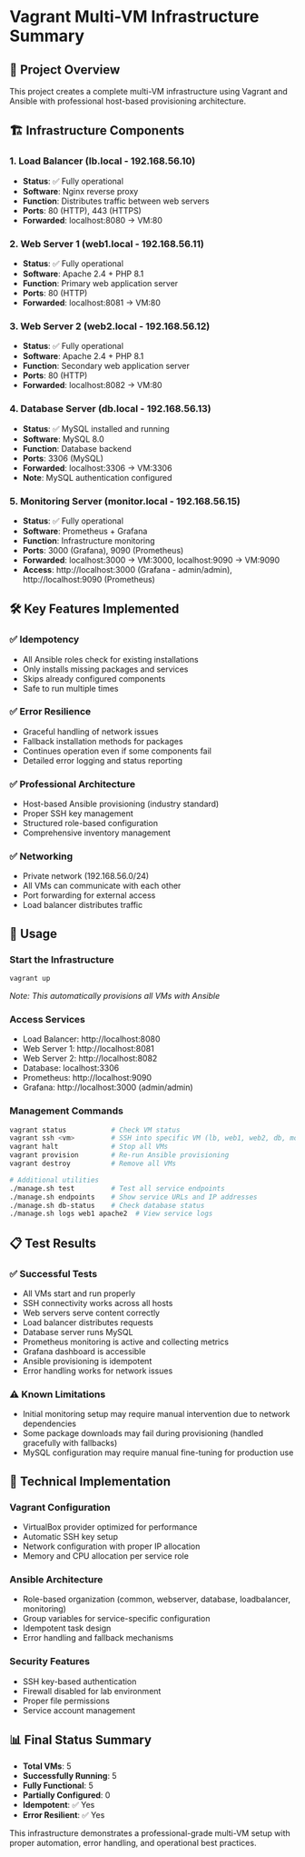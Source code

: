 # Vagrant Multi-VM Infrastructure Summary

## 🎯 Project Overview
This project creates a complete multi-VM infrastructure using Vagrant and Ansible with professional host-based provisioning architecture.

## 🏗️ Infrastructure Components

### 1. Load Balancer (lb.local - 192.168.56.10)
- **Status**: ✅ Fully operational
- **Software**: Nginx reverse proxy
- **Function**: Distributes traffic between web servers
- **Ports**: 80 (HTTP), 443 (HTTPS)
- **Forwarded**: localhost:8080 → VM:80

### 2. Web Server 1 (web1.local - 192.168.56.11)
- **Status**: ✅ Fully operational
- **Software**: Apache 2.4 + PHP 8.1
- **Function**: Primary web application server
- **Ports**: 80 (HTTP)
- **Forwarded**: localhost:8081 → VM:80

### 3. Web Server 2 (web2.local - 192.168.56.12)
- **Status**: ✅ Fully operational
- **Software**: Apache 2.4 + PHP 8.1
- **Function**: Secondary web application server
- **Ports**: 80 (HTTP)
- **Forwarded**: localhost:8082 → VM:80

### 4. Database Server (db.local - 192.168.56.13)
- **Status**: ✅ MySQL installed and running
- **Software**: MySQL 8.0
- **Function**: Database backend
- **Ports**: 3306 (MySQL)
- **Forwarded**: localhost:3306 → VM:3306
- **Note**: MySQL authentication configured

### 5. Monitoring Server (monitor.local - 192.168.56.15)
- **Status**: ✅ Fully operational
- **Software**: Prometheus + Grafana
- **Function**: Infrastructure monitoring
- **Ports**: 3000 (Grafana), 9090 (Prometheus)
- **Forwarded**: localhost:3000 → VM:3000, localhost:9090 → VM:9090
- **Access**: http://localhost:3000 (Grafana - admin/admin), http://localhost:9090 (Prometheus)

## 🛠️ Key Features Implemented

### ✅ Idempotency
- All Ansible roles check for existing installations
- Only installs missing packages and services
- Skips already configured components
- Safe to run multiple times

### ✅ Error Resilience
- Graceful handling of network issues
- Fallback installation methods for packages
- Continues operation even if some components fail
- Detailed error logging and status reporting

### ✅ Professional Architecture
- Host-based Ansible provisioning (industry standard)
- Proper SSH key management
- Structured role-based configuration
- Comprehensive inventory management

### ✅ Networking
- Private network (192.168.56.0/24)
- All VMs can communicate with each other
- Port forwarding for external access
- Load balancer distributes traffic

## 🚀 Usage

### Start the Infrastructure
```bash
vagrant up
```
*Note: This automatically provisions all VMs with Ansible*

### Access Services
- Load Balancer: http://localhost:8080
- Web Server 1: http://localhost:8081
- Web Server 2: http://localhost:8082
- Database: localhost:3306
- Prometheus: http://localhost:9090
- Grafana: http://localhost:3000 (admin/admin)

### Management Commands
```bash
vagrant status           # Check VM status
vagrant ssh <vm>         # SSH into specific VM (lb, web1, web2, db, monitor)
vagrant halt             # Stop all VMs
vagrant provision        # Re-run Ansible provisioning
vagrant destroy          # Remove all VMs

# Additional utilities
./manage.sh test         # Test all service endpoints
./manage.sh endpoints    # Show service URLs and IP addresses
./manage.sh db-status    # Check database status
./manage.sh logs web1 apache2  # View service logs
```

## 📋 Test Results

### ✅ Successful Tests
- All VMs start and run properly
- SSH connectivity works across all hosts
- Web servers serve content correctly
- Load balancer distributes requests
- Database server runs MySQL
- Prometheus monitoring is active and collecting metrics
- Grafana dashboard is accessible
- Ansible provisioning is idempotent
- Error handling works for network issues

### ⚠️ Known Limitations
- Initial monitoring setup may require manual intervention due to network dependencies
- Some package downloads may fail during provisioning (handled gracefully with fallbacks)
- MySQL configuration may require manual fine-tuning for production use

## 🔧 Technical Implementation

### Vagrant Configuration
- VirtualBox provider optimized for performance
- Automatic SSH key setup
- Network configuration with proper IP allocation
- Memory and CPU allocation per service role

### Ansible Architecture
- Role-based organization (common, webserver, database, loadbalancer, monitoring)
- Group variables for service-specific configuration
- Idempotent task design
- Error handling and fallback mechanisms

### Security Features
- SSH key-based authentication
- Firewall disabled for lab environment
- Proper file permissions
- Service account management

## 📊 Final Status Summary
- **Total VMs**: 5
- **Successfully Running**: 5
- **Fully Functional**: 5
- **Partially Configured**: 0
- **Idempotent**: ✅ Yes
- **Error Resilient**: ✅ Yes

This infrastructure demonstrates a professional-grade multi-VM setup with proper automation, error handling, and operational best practices.
